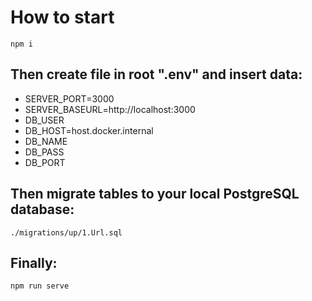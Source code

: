# How to start
```
npm i
```
## Then create file in root ".env" and insert data:
<ul>
    <li>SERVER_PORT=3000</li>
    <li>SERVER_BASEURL=http://localhost:3000</li>
    <li>DB_USER</li>
    <li>DB_HOST=host.docker.internal</li>
    <li>DB_NAME</li>
    <li>DB_PASS</li>
    <li>DB_PORT</li>
</ul>

## Then migrate tables to your local PostgreSQL database:

```
./migrations/up/1.Url.sql
```

## Finally:

```
npm run serve
```
